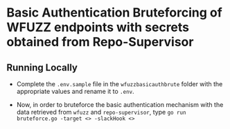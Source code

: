 # Basic Authentication Bruteforcing of WFUZZ endpoints with secrets obtained from Repo-Supervisor

## Running Locally
* Complete the `.env.sample` file in the `wfuzzbasicauthbrute` folder with the appropriate values and rename it to `.env`.

* Now, in order to bruteforce the basic authentication mechanism with the data retrieved from `wfuzz` and `repo-supervisor`, type `go run bruteforce.go -target <> -slackHook <>`